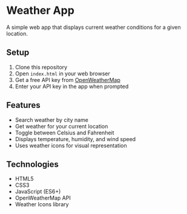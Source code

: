 # Weather App

A simple web app that displays current weather conditions for a given location.

## Setup

1. Clone this repository
2. Open `index.html` in your web browser
3. Get a free API key from [OpenWeatherMap](https://openweathermap.org/api)
4. Enter your API key in the app when prompted

## Features

- Search weather by city name
- Get weather for your current location
- Toggle between Celsius and Fahrenheit
- Displays temperature, humidity, and wind speed
- Uses weather icons for visual representation

## Technologies

- HTML5
- CSS3
- JavaScript (ES6+)
- OpenWeatherMap API
- Weather Icons library
